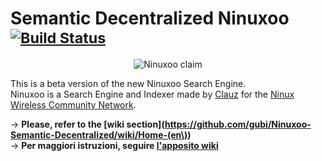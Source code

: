 # Semantic Decentralized Ninuxoo <sup>[![Build Status](https://travis-ci.org/gubi/Ninuxoo-2.0.png?branch=master)](https://travis-ci.org/gubi/Ninuxoo-2.0)</sup>

<p align="center"><img src="https://raw.github.com/gubi/Ninuxoo-Semantic-Decentralized/master/common/media/img/ninuxoo_claim.png" alt="Ninuxoo claim" /></p>


This is a beta version of the new Ninuxoo Search Engine.<br />
Ninuxoo is a Search Engine and Indexer made by [Clauz](https://github.com/cl4u2) for the [Ninux Wireless Community Network](https://github.com/ninuxorg).

→ **Please, refer to the [wiki section](https://github.com/gubi/Ninuxoo-Semantic-Decentralized/wiki/Home-(en\))**<br />
→ **Per maggiori istruzioni, seguire [l'apposito wiki](https://github.com/gubi/Ninuxoo-Semantic-Decentralized/wiki/Home)**
